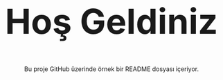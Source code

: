 <div align="center">
    <h1 style="font-size: 80px;">Hoş Geldiniz</h1>
    <p>Bu proje GitHub üzerinde örnek bir README dosyası içeriyor.</p>
</div>
